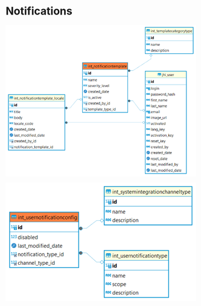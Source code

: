 # Notifications

![alt text](<../../../../../static/img/prismaenterprise - int_notificationtemplate.png>)

![alt text](<../../../../../static/img/prismaenterprise - int_usernotificationconfig.png>)
